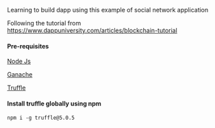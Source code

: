 Learning to build dapp using this example of social network application

Following the tutorial from https://www.dappuniversity.com/articles/blockchain-tutorial

#### Pre-requisites

[Node Js](https://nodejs.org/en/)

[Ganache](https://www.trufflesuite.com/ganache)

[Truffle](https://www.trufflesuite.com/)

#### Install truffle globally using npm

```
npm i -g truffle@5.0.5
```
